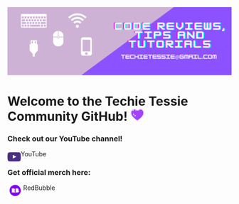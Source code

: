 ![Header](https://raw.githubusercontent.com/Techie-Tessie/Techie-Tessie/master/company_banner.png "Header")

# Welcome to the Techie Tessie Community GitHub! <img src="https://raw.githubusercontent.com/Tess314/Tess314/master/heart.gif" width="30px">

### Check out our YouTube channel!
[<img align="left" alt="YouTube" height="30px" src="https://raw.githubusercontent.com/Tess314/Tess314/master/youtube_logo.png"/>][YouTube]YouTube

### Get official merch here:
[<img align="left" alt="RedBubble" height="30px" src="https://raw.githubusercontent.com/Techie-Tessie/Techie-Tessie/master/redbubble_logo_purple.png"/>][RedBubble]RedBubble

[YouTube]: https://www.youtube.com/channel/UCGCR-PjumUZeuMc0zZOIZdA
[RedBubble]: https://www.redbubble.com/shop/ap/68986038
